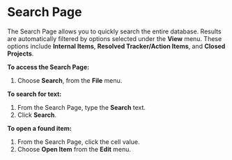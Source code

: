 # Search Page

The Search Page allows you to quickly search the entire database. Results are automatically filtered by options selected under the **View** menu. These options include **Internal Items**, **Resolved Tracker/Action Items**, and **Closed Projects**.

**To access the Search Page:**

1. Choose **Search**, from the **File** menu.

**To search for text:**

1. From the Search Page, type the **Search** text.
2. Click **Search**.

**To open a found item:**

1. From the Search Page, click the cell value.
2. Choose **Open Item** from the **Edit** menu.